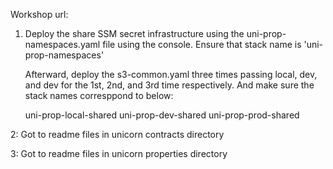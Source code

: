 Workshop url: 
<!-- https://catalog.workshops.aws/serverless-developer-experience/en-US -->

1. Deploy the share SSM secret infrastructure using the uni-prop-namespaces.yaml file using the console. Ensure that stack name is 'uni-prop-namespaces'

   Afterward, deploy the s3-common.yaml three times passing local, dev, and dev for the 1st, 2nd, and 3rd time respectively. And make sure the stack names corresppond to below:
   
   uni-prop-local-shared
   uni-prop-dev-shared
   uni-prop-prod-shared



2: Got to readme files in unicorn contracts directory

3: Got to readme files in unicorn properties directory
